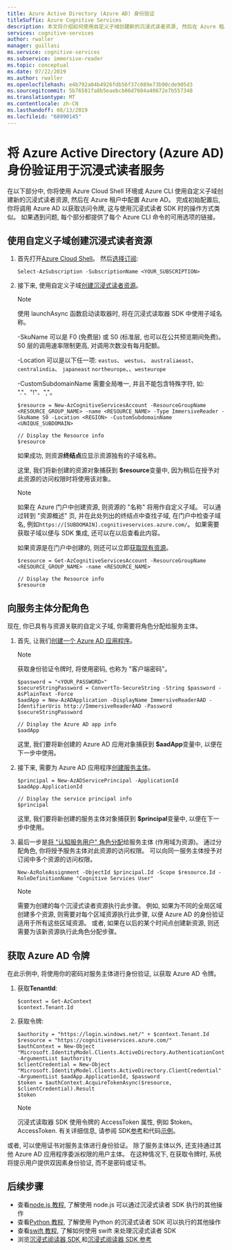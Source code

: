 ```yaml
---
title: Azure Active Directory (Azure AD) 身份验证
titleSuffix: Azure Cognitive Services
description: 本文将介绍如何使用自定义子域创建新的沉浸式读者资源, 然后在 Azure 租户中配置 Azure AD。
services: cognitive-services
author: rwaller
manager: guillasi
ms.service: cognitive-services
ms.subservice: immersive-reader
ms.topic: conceptual
ms.date: 07/22/2019
ms.author: rwaller
ms.openlocfilehash: e4b792a04b4926fdb56f37c089e73b90cde905d3
ms.sourcegitcommit: 5b76581fa8b5eaebcb06d7604a40672e7b557348
ms.translationtype: MT
ms.contentlocale: zh-CN
ms.lasthandoff: 08/13/2019
ms.locfileid: "68990145"
---
```

# <a name="use-azure-active-directory-azure-ad-authentication-with-the-immersive-reader-service"></a>将 Azure Active Directory (Azure AD) 身份验证用于沉浸式读者服务

在以下部分中, 你将使用 Azure Cloud Shell 环境或 Azure CLI 使用自定义子域创建新的沉浸式读者资源, 然后在 Azure 租户中配置 Azure AD。 完成初始配置后, 你将调用 Azure AD 以获取访问令牌, 这与使用沉浸式读者 SDK 时的操作方式类似。 如果遇到问题, 每个部分都提供了每个 Azure CLI 命令的可用选项的链接。

## <a name="create-an-immersive-reader-resource-with-a-custom-subdomain"></a>使用自定义子域创建沉浸式读者资源

1. 首先打开[Azure Cloud Shell](https://docs.microsoft.com/azure/cloud-shell/overview)。 然后[选择订阅](https://docs.microsoft.com/powershell/module/servicemanagement/azure/select-azuresubscription?view=azuresmps-4.0.0#description):

   ```azurecli-interactive
   Select-AzSubscription -SubscriptionName <YOUR_SUBSCRIPTION>
   ```

2. 接下来, 使用自定义子域[创建沉浸式读者资源](https://docs.microsoft.com/powershell/module/az.cognitiveservices/new-azcognitiveservicesaccount?view=azps-1.8.0)。

   >[!NOTE]
   > 使用 launchAsync 函数启动读取器时, 将在沉浸式读取器 SDK 中使用子域名称。

   -SkuName 可以是 F0 (免费层) 或 S0 (标准层, 也可以在公共预览期间免费)。 S0 层的调用速率限制更高, 对调用次数没有每月配额。

   -Location 可以是以下任一项: `eastus`、 `westus`、 `australiaeast`、 `centralindia`、 `japaneast` `northeurope`、、`westeurope`

   -CustomSubdomainName 需要全局唯一, 并且不能包含特殊字符, 如: "."、"!"、","。


   ```azurecli-interactive
   $resource = New-AzCognitiveServicesAccount -ResourceGroupName <RESOURCE_GROUP_NAME> -name <RESOURCE_NAME> -Type ImmersiveReader -SkuName S0 -Location <REGION> -CustomSubdomainName <UNIQUE_SUBDOMAIN>

   // Display the Resource info
   $resource
   ```

   如果成功, 则资源**终结点**应显示资源独有的子域名称。

   这里, 我们将新创建的资源对象捕获到 **$resource**变量中, 因为稍后在授予对此资源的访问权限时将使用该对象。


   >[!NOTE]
   > 如果在 Azure 门户中创建资源, 则资源的 "名称" 将用作自定义子域。 可以通过转到 "资源概述" 页, 并在此处列出的终结点中查找子域, 在门户中检查子域名, 例如`https://[SUBDOMAIN].cognitiveservices.azure.com/`。 如果需要获取子域以便与 SDK 集成, 还可以在以后查看此内容。

   如果资源是在门户中创建的, 则还可以立即[获取现有资源](https://docs.microsoft.com/powershell/module/az.cognitiveservices/get-azcognitiveservicesaccount?view=azps-1.8.0)。

   ```azurecli-interactive
   $resource = Get-AzCognitiveServicesAccount -ResourceGroupName <RESOURCE_GROUP_NAME> -name <RESOURCE_NAME>

   // Display the Resource info
   $resource
   ```

## <a name="assign-a-role-to-a-service-principal"></a>向服务主体分配角色

现在, 你已具有与资源关联的自定义子域, 你需要将角色分配给服务主体。

1. 首先, 让我们[创建一个 Azure AD 应用程序](https://docs.microsoft.com/powershell/module/Az.Resources/New-AzADApplication?view=azps-1.8.0)。

   >[!NOTE]
   > 获取身份验证令牌时, 将使用密码, 也称为 "客户端密码"。

   ```azurecli-interactive
   $password = "<YOUR_PASSWORD>"
   $secureStringPassword = ConvertTo-SecureString -String $password -AsPlainText -Force
   $aadApp = New-AzADApplication -DisplayName ImmersiveReaderAAD -IdentifierUris http://ImmersiveReaderAAD -Password $secureStringPassword

   // Display the Azure AD app info
   $aadApp
   ```

   这里, 我们要将新创建的 Azure AD 应用对象捕获到 **$aadApp**变量中, 以便在下一步中使用。

2. 接下来, 需要为 Azure AD 应用程序[创建服务主体](https://docs.microsoft.com/powershell/module/az.resources/new-azadserviceprincipal?view=azps-1.8.0)。

   ```azurecli-interactive
   $principal = New-AzADServicePrincipal -ApplicationId $aadApp.ApplicationId

   // Display the service principal info
   $principal
   ```

   这里, 我们要将新创建的服务主体对象捕获到 **$principal**变量中, 以便在下一步中使用。


3. 最后一步是[将 "认知服务用户" 角色分配](https://docs.microsoft.com/powershell/module/az.Resources/New-azRoleAssignment?view=azps-1.8.0)给服务主体 (作用域为资源)。 通过分配角色, 你将授予服务主体对此资源的访问权限。 可以向同一服务主体授予对订阅中多个资源的访问权限。

   ```azurecli-interactive
   New-AzRoleAssignment -ObjectId $principal.Id -Scope $resource.Id -RoleDefinitionName "Cognitive Services User"
   ```

   >[!NOTE]
   > 需要为创建的每个沉浸式读者资源执行此步骤。 例如, 如果为不同的全局区域创建多个资源, 则需要对每个区域资源执行此步骤, 以便 Azure AD 的身份验证适用于所有这些区域资源。 或者, 如果在以后的某个时间点创建新资源, 则还需要为该新资源执行此角色分配步骤。


## <a name="obtain-an-azure-ad-token"></a>获取 Azure AD 令牌

在此示例中, 将使用你的密码对服务主体进行身份验证, 以获取 Azure AD 令牌。

1. 获取**TenantId**:
   ```azurecli-interactive
   $context = Get-AzContext
   $context.Tenant.Id
   ```

2. 获取令牌:
   ```azurecli-interactive
   $authority = "https://login.windows.net/" + $context.Tenant.Id
   $resource = "https://cognitiveservices.azure.com/"
   $authContext = New-Object "Microsoft.IdentityModel.Clients.ActiveDirectory.AuthenticationContext" -ArgumentList $authority
   $clientCredential = New-Object "Microsoft.IdentityModel.Clients.ActiveDirectory.ClientCredential" -ArgumentList $aadApp.ApplicationId, $password
   $token = $authContext.AcquireTokenAsync($resource, $clientCredential).Result
   $token
   ```

   >[!NOTE]
   > 沉浸式读取器 SDK 使用令牌的 AccessToken 属性, 例如 $token。AccessToken. 有关详细信息, 请参阅 SDK[参考](reference.md)和代码[示例](https://github.com/microsoft/immersive-reader-sdk/tree/master/js/samples)。

或者, 可以使用证书对服务主体进行身份验证。 除了服务主体以外, 还支持通过其他 Azure AD 应用程序委派权限的用户主体。 在这种情况下, 在获取令牌时, 系统将提示用户提供双因素身份验证, 而不是密码或证书。

## <a name="next-steps"></a>后续步骤

* 查看[node.js 教程](./tutorial-nodejs.md), 了解使用 node.js 可以通过沉浸式读者 SDK 执行的其他操作
* 查看[Python 教程](./tutorial-python.md), 了解使用 Python 的沉浸式读者 SDK 可以执行的其他操作
* 查看[swift 教程](./tutorial-ios-picture-immersive-reader.md), 了解如何使用 swift 来处理沉浸式读者 SDK
* 浏览[沉浸式阅读器 SDK ](https://github.com/microsoft/immersive-reader-sdk)和[沉浸式阅读器 SDK 参考](./reference.md)